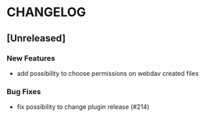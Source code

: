 # CHANGELOG

## [Unreleased]

### New Features

- add possibility to choose permissions on webdav created files

### Bug Fixes

- fix possibility to change plugin release (#214)


